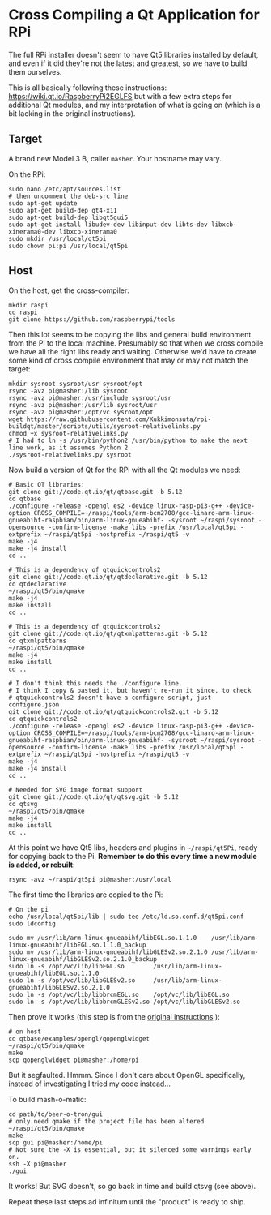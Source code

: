 # Cross Compiling a Qt Application for RPi

The full RPi installer doesn't seem to have Qt5 libraries installed by default, 
and even if it did they're not the latest and greatest, so we have to build
them ourselves.

This is all basically following these instructions: https://wiki.qt.io/RaspberryPi2EGLFS but with a few extra steps for additional Qt modules, and my interpretation of what is going on (which is a bit lacking in the original instructions).


## Target

A brand new Model 3 B, caller `masher`. Your hostname may vary.

On the RPi:

    sudo nano /etc/apt/sources.list
    # then uncomment the deb-src line
    sudo apt-get update
    sudo apt-get build-dep qt4-x11
    sudo apt-get build-dep libqt5gui5 
    sudo apt-get install libudev-dev libinput-dev libts-dev libxcb-xinerama0-dev libxcb-xinerama0
    sudo mkdir /usr/local/qt5pi
    sudo chown pi:pi /usr/local/qt5pi

## Host

On the host, get the cross-compiler:

    mkdir raspi
    cd raspi
    git clone https://github.com/raspberrypi/tools

Then this lot seems to be copying the libs and general build environment from the Pi to the local machine. Presumably so that when we cross compile we have all the right libs ready and waiting. Otherwise we'd have to create some kind of cross compile environment that may or may not match the target:

    mkdir sysroot sysroot/usr sysroot/opt
    rsync -avz pi@masher:/lib sysroot
    rsync -avz pi@masher:/usr/include sysroot/usr
    rsync -avz pi@masher:/usr/lib sysroot/usr
    rsync -avz pi@masher:/opt/vc sysroot/opt
    wget https://raw.githubusercontent.com/Kukkimonsuta/rpi-buildqt/master/scripts/utils/sysroot-relativelinks.py
    chmod +x sysroot-relativelinks.py
    # I had to ln -s /usr/bin/python2 /usr/bin/python to make the next line work, as it assumes Python 2
    ./sysroot-relativelinks.py sysroot 

Now build a version of Qt for the RPi with all the Qt modules we need:

    # Basic QT libraries:
    git clone git://code.qt.io/qt/qtbase.git -b 5.12
    cd qtbase
    ./configure -release -opengl es2 -device linux-rasp-pi3-g++ -device-option CROSS_COMPILE=~/raspi/tools/arm-bcm2708/gcc-linaro-arm-linux-gnueabihf-raspbian/bin/arm-linux-gnueabihf- -sysroot ~/raspi/sysroot -opensource -confirm-license -make libs -prefix /usr/local/qt5pi -extprefix ~/raspi/qt5pi -hostprefix ~/raspi/qt5 -v
    make -j4
    make -j4 install
    cd ..

    # This is a dependency of qtquickcontrols2
    git clone git://code.qt.io/qt/qtdeclarative.git -b 5.12
    cd qtdeclarative
    ~/raspi/qt5/bin/qmake
    make -j4
    make install
    cd ..

    # This is a dependency of qtquickcontrols2
    git clone git://code.qt.io/qt/qtxmlpatterns.git -b 5.12
    cd qtxmlpatterns
    ~/raspi/qt5/bin/qmake
    make -j4
    make install
    cd ..

    # I don't think this needs the ./configure line.
    # I think I copy & pasted it, but haven't re-run it since, to check
    # qtquickcontrols2 doesn't have a configure script, just configure.json
    git clone git://code.qt.io/qt/qtquickcontrols2.git -b 5.12
    cd qtquickcontrols2
    ./configure -release -opengl es2 -device linux-rasp-pi3-g++ -device-option CROSS_COMPILE=~/raspi/tools/arm-bcm2708/gcc-linaro-arm-linux-gnueabihf-raspbian/bin/arm-linux-gnueabihf- -sysroot ~/raspi/sysroot -opensource -confirm-license -make libs -prefix /usr/local/qt5pi -extprefix ~/raspi/qt5pi -hostprefix ~/raspi/qt5 -v
    make -j4
    make -j4 install
    cd ..

    # Needed for SVG image format support
    git clone git://code.qt.io/qt/qtsvg.git -b 5.12
    cd qtsvg
    ~/raspi/qt5/bin/qmake
    make -j4
    make install
    cd ..


At this point we have Qt5 libs, headers and plugins in `~/raspi/qt5Pi`, ready for copying back to the Pi. **Remember to do this every time a new module is added, or rebuilt**:

    rsync -avz ~/raspi/qt5pi pi@masher:/usr/local

The first time the libraries are copied to the Pi:

    # On the pi
    echo /usr/local/qt5pi/lib | sudo tee /etc/ld.so.conf.d/qt5pi.conf
    sudo ldconfig

    sudo mv /usr/lib/arm-linux-gnueabihf/libEGL.so.1.1.0    /usr/lib/arm-linux-gnueabihf/libEGL.so.1.1.0_backup 
    sudo mv /usr/lib/arm-linux-gnueabihf/libGLESv2.so.2.1.0 /usr/lib/arm-linux-gnueabihf/libGLESv2.so.2.1.0_backup 
    sudo ln -s /opt/vc/lib/libEGL.so        /usr/lib/arm-linux-gnueabihf/libEGL.so.1.1.0 
    sudo ln -s /opt/vc/lib/libGLESv2.so     /usr/lib/arm-linux-gnueabihf/libGLESv2.so.2.1.0 
    sudo ln -s /opt/vc/lib/libbrcmEGL.so    /opt/vc/lib/libEGL.so 
    sudo ln -s /opt/vc/lib/libbrcmGLESv2.so /opt/vc/lib/libGLESv2.so

Then prove it works (this step is from the [original instructions](https://wiki.qt.io/RaspberryPi2EGLFS) ):

    # on host
    cd qtbase/examples/opengl/qopenglwidget
    ~/raspi/qt5/bin/qmake
    make
    scp qopenglwidget pi@masher:/home/pi

But it segfaulted. Hmmm. Since I don't care about OpenGL specifically, instead of investigating I tried my code instead...

To build mash-o-matic:

    cd path/to/beer-o-tron/gui
    # only need qmake if the project file has been altered
    ~/raspi/qt5/bin/qmake
    make
    scp gui pi@masher:/home/pi
    # Not sure the -X is essential, but it silenced some warnings early on.
    ssh -X pi@masher
    ./gui 

It works! But SVG doesn't, so go back in time and build qtsvg (see above).

Repeat these last steps ad infinitum until the "product" is ready to ship.





